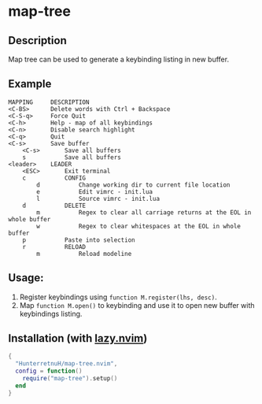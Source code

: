 # map-tree

## Description

Map tree can be used to generate a keybinding listing in new buffer.

## Example
```
MAPPING     DESCRIPTION
<C-BS>      Delete words with Ctrl + Backspace
<C-S-q>     Force Quit
<C-h>       Help - map of all keybindings
<C-n>       Disable search highlight
<C-q>       Quit
<C-s>       Save buffer
    <C-s>       Save all buffers
    s           Save all buffers
<leader>    LEADER
    <ESC>       Exit terminal
    c           CONFIG
        d           Change working dir to current file location
        e           Edit vimrc - init.lua
        l           Source vimrc - init.lua
    d           DELETE
        m           Regex to clear all carriage returns at the EOL in whole buffer
        w           Regex to clear whitespaces at the EOL in whole buffer
    p           Paste into selection
    r           RELOAD
        m           Reload modeline
```

## Usage:
1. Register keybindings using `function M.register(lhs, desc)`.
2. Map `function M.open()` to keybinding and use it to open new buffer with keybindings listing.

## Installation (with [lazy.nvim](https://github.com/folke/lazy.nvim))
```lua
{
  "HunterretnuH/map-tree.nvim",
  config = function()
    require("map-tree").setup()
  end
}
```

